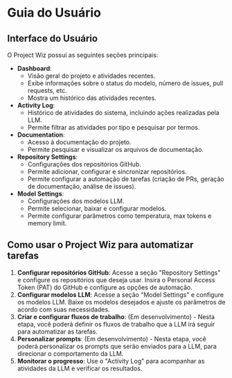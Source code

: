 # Guia do Usuário

## Interface do Usuário

O Project Wiz possui as seguintes seções principais:

- **Dashboard**:
  - Visão geral do projeto e atividades recentes.
  - Exibe informações sobre o status do modelo, número de issues, pull requests, etc.
  - Mostra um histórico das atividades recentes.
- **Activity Log**:
  - Histórico de atividades do sistema, incluindo ações realizadas pela LLM.
  - Permite filtrar as atividades por tipo e pesquisar por termos.
- **Documentation**:
  - Acesso à documentação do projeto.
  - Permite pesquisar e visualizar os arquivos de documentação.
- **Repository Settings**:
  - Configurações dos repositórios GitHub.
  - Permite adicionar, configurar e sincronizar repositórios.
  - Permite configurar a automação de tarefas (criação de PRs, geração de documentação, análise de issues).
- **Model Settings**:
  - Configurações dos modelos LLM.
  - Permite selecionar, baixar e configurar modelos.
  - Permite configurar parâmetros como temperatura, max tokens e memory limit.

## Como usar o Project Wiz para automatizar tarefas

1.  **Configurar repositórios GitHub**: Acesse a seção "Repository Settings" e configure os repositórios que deseja usar. Insira o Personal Access Token (PAT) do GitHub e configure as opções de automação.
2.  **Configurar modelos LLM**: Acesse a seção "Model Settings" e configure os modelos LLM. Baixe os modelos desejados e ajuste os parâmetros de acordo com suas necessidades.
3.  **Criar e configurar fluxos de trabalho**: (Em desenvolvimento) - Nesta etapa, você poderá definir os fluxos de trabalho que a LLM irá seguir para automatizar as tarefas.
4.  **Personalizar prompts**: (Em desenvolvimento) - Nesta etapa, você poderá personalizar os prompts que serão enviados para a LLM, para direcionar o comportamento da LLM.
5.  **Monitorar o progresso**: Use o "Activity Log" para acompanhar as atividades da LLM e verificar os resultados.
